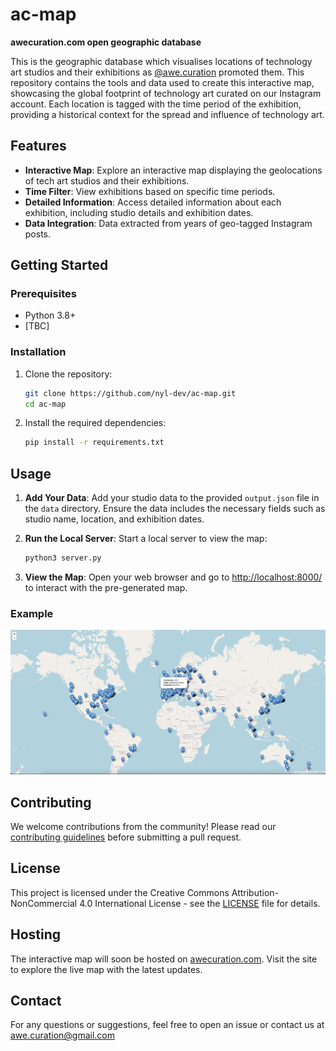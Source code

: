 # ac-map
**awecuration.com open geographic database**

This is the geographic database which visualises locations of technology art studios and their exhibitions as [@awe.curation](https://www.instagram.com/awe.curation/) promoted them. This repository contains the tools and data used to create this interactive map, showcasing the global footprint of technology art curated on our Instagram account. Each location is tagged with the time period of the exhibition, providing a historical context for the spread and influence of technology art.

## Features

- **Interactive Map**: Explore an interactive map displaying the geolocations of tech art studios and their exhibitions.
- **Time Filter**: View exhibitions based on specific time periods.
- **Detailed Information**: Access detailed information about each exhibition, including studio details and exhibition dates.
- **Data Integration**: Data extracted from years of geo-tagged Instagram posts.

## Getting Started

### Prerequisites

- Python 3.8+
- [TBC]

### Installation

1. Clone the repository:

    ```bash
    git clone https://github.com/nyl-dev/ac-map.git
    cd ac-map

2. Install the required dependencies:

    ```bash
    pip install -r requirements.txt
    ```

## Usage

1. **Add Your Data**: Add your studio data to the provided `output.json` file in the `data` directory. Ensure the data includes the necessary fields such as studio name, location, and exhibition dates.
2. **Run the Local Server**: Start a local server to view the map:

    ```bash
    python3 server.py
    ```

3. **View the Map**: Open your web browser and go to [http://localhost:8000/](http://localhost:8000/) to interact with the pre-generated map.

### Example

![Map Preview](images/map_preview.png)

## Contributing

We welcome contributions from the community! Please read our [contributing guidelines](CONTRIBUTING.md) before submitting a pull request.

## License

This project is licensed under the Creative Commons Attribution-NonCommercial 4.0 International License - see the [LICENSE](LICENSE) file for details.

## Hosting

The interactive map will soon be hosted on [awecuration.com](https://awecuration.com). Visit the site to explore the live map with the latest updates.

## Contact

For any questions or suggestions, feel free to open an issue or contact us at awe.curation@gmail.com


